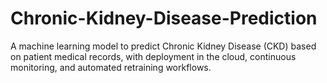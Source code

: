# Chronic-Kidney-Disease-Prediction
A machine learning model to predict Chronic Kidney Disease (CKD) based on patient medical records, with deployment in the cloud, continuous monitoring, and automated retraining workflows.
